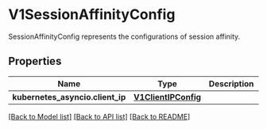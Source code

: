 # V1SessionAffinityConfig

SessionAffinityConfig represents the configurations of session affinity.

## Properties
Name | Type | Description | Notes
------------ | ------------- | ------------- | -------------
**kubernetes_asyncio.client_ip** | [**V1ClientIPConfig**](V1ClientIPConfig.md) |  | [optional] 

[[Back to Model list]](../README.md#documentation-for-models) [[Back to API list]](../README.md#documentation-for-api-endpoints) [[Back to README]](../README.md)



